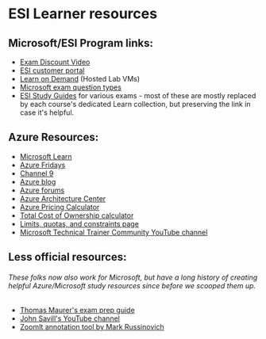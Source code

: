# ESI Learner resources
## Microsoft/ESI Program links:
- [Exam Discount Video](https://www.microsoft.com/en-us/videoplayer/embed/RE4zwHz)
- [ESI customer portal](https://esi.microsoft.com/)
- [Learn on Demand](https://esi.learnondemand.net/) (Hosted Lab VMs)
- [Microsoft exam question types](https://docs.microsoft.com/en-us/learn/certifications/exam-duration-question-types#question-types-on-exams)
- [ESI Study Guides](https://aka.ms/ESIStudyGuides) for various exams - most of these are mostly replaced by each course's dedicated Learn collection, but preserving the link in case it's helpful. 

## Azure Resources:
- [Microsoft Learn](http://www.microsoft.com/learn)
- [Azure Fridays](https://azure.microsoft.com/en-us/resources/videos/azure-friday/)
- [Channel 9](https://channel9.msdn.com/)
- [Azure blog](https://azure.microsoft.com/en-us/blog/)
- [Azure forums](https://social.msdn.microsoft.com/Forums/enUS/home?category=windowsazureplatform)
- [Azure Architecture Center](https://docs.microsoft.com/en-us/azure/architecture/)
- [Azure Pricing Calculator](https://azure.microsoft.com/en-in/pricing/calculator/)
- [Total Cost of Ownership calculator](https://azure.microsoft.com/en-gb/pricing/tco/?msclkid=352f3d05c56811ecbd6f5b2ba24eefbb)
- [Limits, quotas, and constraints page](https://docs.microsoft.com/en-us/azure/azure-resource-manager/management/azure-subscription-service-limits)
- [Microsoft Technical Trainer Community YouTube channel](https://www.youtube.com/c/MicrosoftTrainerCommunityChannel)

## Less official resources:
###### These folks now also work for Microsoft, but have a long history of creating helpful Azure/Microsoft study resources since before we scooped them up.
- [Thomas Maurer's exam prep guide](https://techcommunity.microsoft.com/t5/itops-talk-blog/how-to-prepare-for-a-microsoft-azure-certification-exam/ba-p/2103417?WT.mc_id=modinfra-0000-thmaure&_lrsc=b11b902b-cb9e-4f0c-931c-e0bfe005814f)
- [John Savill's YouTube channel](https://www.youtube.com/channel/UCpIn7ox7j7bH_OFj7tYouOQ)
- [ZoomIt annotation tool by Mark Russinovich](https://docs.microsoft.com/en-us/sysinternals/downloads/zoomit)
